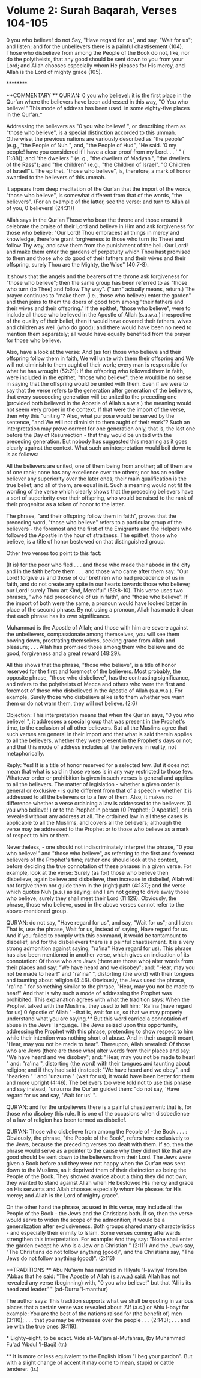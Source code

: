Volume 2: Surah Baqarah, Verses 104-105
=======================================

0 you who believe! do not Say, "Have regard for us", and say, "Wait for
us"; and listen; and for the unbelievers there is a painful chastisement
(104). Those who disbelieve from among the People of the Book do not,
like, nor do the polytheists, that any good should be sent down to you
from your Lord; and Allah chooses especially whom He pleases for His
mercy, and Allah is the Lord of mighty grace (105).

\*\*\*\*\*\*\*\*

**COMMENTARY
**
QUR'AN: 0 you who believe!: it is the first place in the Qur'an where
the believers have been addressed in this way, "O You who believe!" This
mode of address has been used. in some eighty-five places in the
Qur'an.\*

Addressing the believers as "0 you who believe! ", or describing them
as "those who believe", is a special distinction accorded to this ummah.
Otherwise, the previous nations are variously described as "the people"
(e.g., "the People of Nuh ", and, "the People of Hud", "He said. '0 my
people! have you considered if I have a clear proof from my Lord. . . '
" ( 11:88)); and "the dwellers " (e. g., "the dwellers of Madyan ", "the
dwellers of the Rass"); and "the children" (e.g., "the Children of
Israel". "O Children of Israel!"). The epithet, "those who believe", is,
therefore, a mark of honor awarded to the believers of this ummah.

It appears from deep meditation of the Qur'an that the import of the
words, "those who believe", is somewhat different from that of the
words, "the believers". (For an example of the latter, see the verse:
and turn to Allah all of you, 0 believers! (24:31))

Allah says in the Qur'an Those who bear the throne and those around it
celebrate the praise of their Lord and believe in Him and ask
forgiveness for those who believe: "Our Lord! Thou embracest all things
in mercy and knowledge, therefore grant forgiveness to those who turn
(to Thee) and follow Thy way, and save them from the punishment of the
hell. Our Lord! and make them enter the gardens of perpetuity which Thou
hast promised to them and those who do good of their fathers and their
wives and their offspring, surely Thou are the Mighty, the Wise"
(40:7-8).

It shows that the angels and the bearers of the throne ask forgiveness
for "those who believe"; then the same group has been referred to as
"those who turn (to Thee) and follow Thy way". ("turn" actually means,
return.) The prayer continues to "make them (i.e., those who believe)
enter the garden" and then joins to them the doers of good from among
"their fathers and their wives and their offspring." If the epithet,
"those who believe", were to include all those who believed in the
Apostle of Allah (s.a.w.a.) irrespective of the quality of their belief,
then it would have covered their fathers, wives and children as well
(who do good); and there would have been no need to mention them
separately; all would have equally benefited from the prayer for those
who believe.

Also, have a look at the verse: And (as for) those who believe and
their offspring follow them in faith, We will unite with them their
offspring and We will not diminish to them aught of their work; every
man is responsible for what he has wrought (52:21): If the offspring who
followed them in faith, were included in the epithet, "those who
believe", there would be no sense in saying that the offspring would be
united with them. Even if we were to say that the verse refers to the
generation after generation of the believers, that every succeeding
generation will be united to the preceding one (provided both believed
in the Apostle of Allah s.a.w.a.) the meaning would not seem very proper
in the context. If that were the import of the verse, then why this
"uniting"? Also, what purpose would be served by the sentence, "and We
will not diminish to them aught of their work"? Such an interpretation
may prove correct for one generation only, that is, the last one before
the Day of Resurrection - that they would be united with the preceding
generation. But nobody has suggested this meaning as it goes clearly
against the context. What such an interpretation would boil down to is
as follows:

All the believers are united, one of them being from another; all of
them are of one rank; none has any excellence over the others; nor has
an earlier believer any superiority over the later ones; their main
qualification is the true belief, and all of them, are equal in it. Such
a meaning would not fit the wording of the verse which clearly shows
that the preceding believers have a sort of superiority over their
offspring, who would be raised to the rank of their progenitor as a
token of honor to the latter.

The phrase, "and their offspring follow them in faith", proves that the
preceding word, "those who believe" refers to a particular group of the
believers - the foremost and the first of the Emigrants and the Helpers
who followed the Apostle in the hour of straitness. The epithet, those
who believe, is a title of honor bestowed on that distinguished group.

Other two verses too point to this fact:

(It is) for the poor who fled . . . and those who made their abode in
the city and in the faith before them . . . and those who came after
them say: "Our Lord! forgive us and those of our brethren who had
precedence of us in faith, and do not create any spite in our hearts
towards those who believe; our Lord! surely Thou art Kind, Merciful"
(59:8-10). This verse uses two phrases, "who had precedence of us in
faith", and "those who believe". If the import of both were the same, a
pronoun would have looked better in place of the second phrase. By not
using a pronoun, Allah has made it clear that each phrase has its own
significance.

Muhammad is the Apostle of Allah; and those with him are severe against
the unbelievers, compassionate among themselves, you will see them
bowing down, prostrating themselves, seeking grace from Allah and
pleasure; . . . Allah has promised those among them who believe and do
good, forgiveness and a great reward (48:29).

All this shows that the phrase, "those who believe", is a title of
honor reserved for the first and foremost of the believers. Most
probably, the opposite phrase, "those who disbelieve", has the
contrasting significance, and refers to the polytheists of Mecca and
others who were the first and foremost of those who disbelieved in the
Apostle of Allah (s.a.w.a.). For example, Surely those who disbelieve
alike is to them whether you warn them or do not warn them, they will
not believe. (2:6)

Objection: This interpretation means that when the Qur'an says, "0 you
who believe! ", it addresses a special group that was present in the
Prophet's time, to the exclusion of all other believers. But all the
Muslims agree that such verses are general in their import and that what
is said therein applies to all the believers, whether they were present
in the Prophet's days or not; and that this mode of address includes all
the believers in reality, not metaphorically.

Reply: Yes! It is a title of honor reserved for a selected few. But it
does not mean that what is said in those verses is in any way restricted
to those few. Whatever order or prohibition is given in such verses is
general and applies to all the believers. The matter of legislation -
whether a given order is general or exclusive - is quite different from
that of a speech - whether it is addressed to all the believers or to a
few of them. Also, it makes no difference whether a verse ordaining a
law is addressed to the believers (0 you who believe! ) or to the
Prophet in person (0 Prophet!; 0 Apostle!), or is revealed without any
address at all. The ordained law in all these cases is applicable to all
the Muslims, and covers all the believers; although the verse may be
addressed to the Prophet or to those who believe as a mark of respect to
him or them.

Nevertheless, - one should not indiscriminately interpret the phrase,
"0 you who believe!" and "those who believe", as referring to the first
and foremost believers of the Prophet's time; rather one should look at
the context, before deciding the true connotation of these phrases in a
given verse. For example, look at the verse: Surely (as for) those who
believe then disbelieve, again believe and disbelieve, then increase in
disbelief, Allah will not forgive them nor guide them in the (right)
path (4:137); and the verse which quotes Nuh (a.s.) as saying: and I am
not going to drive away those who believe; surely they shall meet their
Lord (11:129). Obviously, the phrase, those who believe, used in the
above verses cannot refer to the above-mentioned group.

QUR'AN: do not say, "Have regard for us", and say, "Wait for us"; and
listen: That is, use the phrase, Wait for us, instead of saying, Have
regard for us. And if you failed to comply with this command, it would
be tantamount to disbelief, and for the disbelievers there is a painful
chastisement. It is a very strong admonition against saying, "ra'ina"
Have regard for us). This phrase has also been mentioned in another
verse, which gives an indication of its connotation: Of those who are
Jews (there are those who) alter words from their places and say: "We
have heard and we disobey"; and: "Hear, may you not be made to hear!"
and "ra'ina" ", distorting (the word) with their tongues and taunting
about religion (4:46). Obviously, the Jews used the phrase, "ra'ina "
for something similar to the phrase, "Hear, may you not be made to
hear!" And that is why such a mode of addressing the Prophet was
prohibited. This explanation agrees with what the tradition says: When
the Prophet talked with the Muslims, they used to tell him: "Ra'ina
(have regard for us) 0 Apostle of Allah " -that is, wait for us, so that
we may properly understand what you are saying.\*\* But this word
carried a connotation of abuse in the Jews' language. The Jews seized
upon this opportunity, addressing the Prophet with this phrase,
pretending to show respect to him while their intention was nothing
short of abuse. And in their usage it meant, "Hear, may you not be made
to hear". Thereupon, Allah revealed: Of those who are Jews (there are
those who) alter words from their places and say: "We have heard and we
disobey"; and: "Hear, may you not be made to hear! " and: "ra'ina ",
distorting (the word) with their tongues and taunting about religion;
and if they had said (instead): "We have heard and we obey", and
"hearken " ' and "unzurna " (wait for us), it would have been better for
them and more upright (4:46). The believers too were told not to use
this phrase and say instead, "unzurna the Qur'an guided them: "do not
say, 'Have regard for us and say, 'Wait for us' ".

QUR'AN: and for the unbelievers there is a painful chastisement: that
is, for those who disobey this rule. It is one of the occasions when
disobedience of a law of religion has been termed as disbelief.

QUR'AN: Those who disbelieve from among the People of -the Book . . . :
Obviously, the phrase, "the People of the Book", refers here exclusively
to the Jews, because the preceding verses too dealt with them. If so,
then the phrase would serve as a pointer to the cause why they did not
like that any good should be sent down to the believers from their Lord.
The Jews were given a Book before and they were not happy when the
Qur'an was sent down to the Muslims, as it deprived them of their
distinction as being the People of the Book. They showed avarice about a
thing they did not own; they wanted to stand against Allah when He
bestowed His mercy and grace on His servants and Allah chooses
especially whom He pleases for His mercy; and Allah is the Lord of
mighty grace".

On the other hand the phrase, as used in this verse, may include all
the People of the Book - the Jews and the Christians both. If so, then
the verse would serve to widen the scope of the admonition; it would be
a generalization after exclusiveness. Both groups shared many
characteristics - and especially their enmity to Islam. Some verses
coming afterwards strengthen this interpretation. For example: And they
say: "None shall enter the garden except he who is a Jew or a Christian
" (2:111) And the Jews say, "The Christians do not follow anything
(good)", and the Christians say, "The Jews do not follow anything
(good)". (2:113)

**TRADITIONS
**
Abu Nu'aym has narrated in Hilyatu 'l-awliya' from Ibn 'Abbas that he
said: "The Apostle of Allah (s.a.w.a.) said: Allah has not revealed any
verse (beginning) with, "0 you who believe!" but that 'Ali is its head
and leader.' " (ad-Durru 'l-manthur)

The author says: This tradition supports what we shall be quoting in
various places that a certain verse was revealed about 'Alf (a.s.) or
Ahlu l-bayt for example: You are the best of the nations raised for (the
benefit of) men (3:110); . . . that you may be witnesses over the people
. . . (2:143); . . . and be with the true ones (9:119).

\* Eighty-eight, to be exact. Vide al-Mu'jam al-Mufahras, (by Muhammad
Fu'ad 'Abdul 'l-Baqi) (tr.)

\*\* It is more or less equivalent to the English idiom "I beg your
pardon". But with a slight change of accent it may come to mean, stupid
or cattle tenderer. (tr.)


